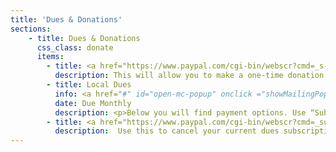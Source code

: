 ```yaml
---
title: 'Dues & Donations'
sections:
    - title: Dues & Donations
      css_class: donate
      items:
        - title: <a href="https://www.paypal.com/cgi-bin/webscr?cmd=_s-xclick&hosted_button_id=TZDSN94VJ3XMS">Make a Donation</a>
          description: This will allow you to make a one-time donation to the Oasis.
        - title: Local Dues
          info: <a href="#" id="open-mc-popup" onclick ="showMailingPopUp(); return false;">Receive Reminders</a>
          date: Due Monthly
          description: <p>Below you will find payment options. Use “Subscribe” if you’d like the payments to occur automatically&mdash;you can cancel this arrangement at any time by coming back and clicking “Unsubscribe.” If you prefer to handle payment each month, click the “One-Time Payment” button instead.</p><p>For Minervals and lay affiliates (baptized and confirmed), please use the “Affiliate Members” option for your monthly contribution.</p><table class="dues-table"><thead><tr><th class="degree">Degree</th><th class="amount">Monthly Amount</th><th></th><th></th></tr></thead><tbody><tr><td class="degree">Affiliate Members</td><td class="amount">$10</td><td><a href="https://www.paypal.com/cgi-bin/webscr?cmd=_s-xclick&hosted_button_id=DXPLG4YEBNMJS">Subscribe</a></td><td><a href="https://www.paypal.com/cgi-bin/webscr?cmd=_s-xclick&hosted_button_id=7RTPW3WZMK7X6">One-Time Payment</a></td></tr><tr><td class="degree">I&deg;</td><td class="amount">$20</td><td><a href="https://www.paypal.com/cgi-bin/webscr?cmd=_s-xclick&hosted_button_id=3F8EZB782WTN8">Subscribe</a></td><td><a href="https://www.paypal.com/cgi-bin/webscr?cmd=_s-xclick&hosted_button_id=23D4NNFGD24CA">One-Time Payment</a></td></tr><tr><td class="degree">II&deg;</td><td class="amount">$25</td><td><a href="https://www.paypal.com/cgi-bin/webscr?cmd=_s-xclick&hosted_button_id=QB6NXK9G94LHW">Subscribe</a></td><td><a href="https://www.paypal.com/cgi-bin/webscr?cmd=_s-xclick&hosted_button_id=VP7Q2SMPM59UE">One-Time Payment</a></td></tr><tr><td class="degree">III&deg;</td><td class="amount">$30</td><td><a href="https://www.paypal.com/cgi-bin/webscr?cmd=_s-xclick&hosted_button_id=RLHF6EPLXJ39A">Subscribe</a></td><td><a href="https://www.paypal.com/cgi-bin/webscr?cmd=_s-xclick&hosted_button_id=MSAD499L6X9JN">One-Time Payment</a></td></tr><tr><td class="degree">IV&deg; - K.E.W.</td><td class="amount">$40</td><td><a href="https://www.paypal.com/cgi-bin/webscr?cmd=_s-xclick&hosted_button_id=S9GVM9RM7BWJY">Subscribe</a></td><td><a href="https://www.paypal.com/cgi-bin/webscr?cmd=_s-xclick&hosted_button_id=WQFWFYBH4Q7QE">One-Time Payment</a></td></tr><tr><td class="degree">V&deg;</td><td class="amount">$50</td><td><a href="https://www.paypal.com/cgi-bin/webscr?cmd=_s-xclick&hosted_button_id=U6P2KPNE353BN">Subscribe</a></td><td><a href="https://www.paypal.com/cgi-bin/webscr?cmd=_s-xclick&hosted_button_id=VJDJAZ4T6WRGW">One-Time Payment</a></td></tr></tbody></table>
        - title: <a href="https://www.paypal.com/cgi-bin/webscr?cmd=_subscr-find&alias=FKHBWJEETMA2Q">Cancel a Subscription</a>
          description:  Use this to cancel your current dues subscription in the event that you have been initiated to a higher degree or have made arrangements with the treasurer.
---
```

